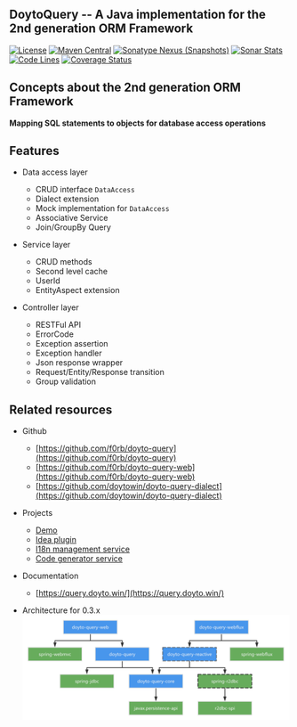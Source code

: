 DoytoQuery -- A Java implementation for the 2nd generation ORM Framework
---
[![License](https://img.shields.io/:license-apache-brightgreen.svg)](https://www.apache.org/licenses/LICENSE-2.0.html)
[![Maven Central](https://img.shields.io/maven-central/v/win.doyto/doyto-query?color=brightgreen)](https://search.maven.org/artifact/win.doyto/doyto-query/)
[![Sonatype Nexus (Snapshots)](https://img.shields.io/nexus/s/win.doyto/doyto-query?color=blue&server=https%3A%2F%2Foss.sonatype.org)](https://oss.sonatype.org/content/repositories/snapshots/win/doyto/doyto-query/)
[![Sonar Stats](https://sonarcloud.io/api/project_badges/measure?project=win.doyto%3Adoyto-query&metric=alert_status)](https://sonarcloud.io/dashboard?id=win.doyto%3Adoyto-query)
[![Code Lines](https://sonarcloud.io/api/project_badges/measure?project=win.doyto%3Adoyto-query&metric=ncloc)](https://sonarcloud.io/component_measures?id=win.doyto%3Adoyto-query&metric=ncloc)
[![Coverage Status](https://sonarcloud.io/api/project_badges/measure?project=win.doyto%3Adoyto-query&metric=coverage)](https://sonarcloud.io/component_measures?id=win.doyto%3Adoyto-query&metric=coverage)


## Concepts about the 2nd generation ORM Framework

**Mapping SQL statements to objects for database access operations**

## Features
- Data access layer
  - CRUD interface `DataAccess` 
  - Dialect extension
  - Mock implementation for `DataAccess`
  - Associative Service
  - Join/GroupBy Query
  
- Service layer
  - CRUD methods
  - Second level cache
  - UserId 
  - EntityAspect extension
  
- Controller layer
  - RESTFul API
  - ErrorCode
  - Exception assertion
  - Exception handler
  - Json response wrapper
  - Request/Entity/Response transition
  - Group validation

## Related resources

- Github
  - [https://github.com/f0rb/doyto-query](https://github.com/f0rb/doyto-query)
  - [https://github.com/f0rb/doyto-query-web](https://github.com/f0rb/doyto-query-web)
  - [https://github.com/doytowin/doyto-query-dialect](https://github.com/doytowin/doyto-query-dialect)

- Projects
  - [Demo](https://github.com/f0rb/doyto-query-demo)
  - [Idea plugin](https://github.com/doytowin/doyto-query-intellij-plugin)
  - [I18n management service](https://github.com/f0rb/doyto-service-i18n)
  - [Code generator service](https://gitee.com/doyto/doyto-service-generator)

- Documentation
  -  [https://query.doyto.win/](https://query.doyto.win/)

- Architecture for 0.3.x
  ![architecture-0.3.x](docs/images/architecture-0.3.x.png)
